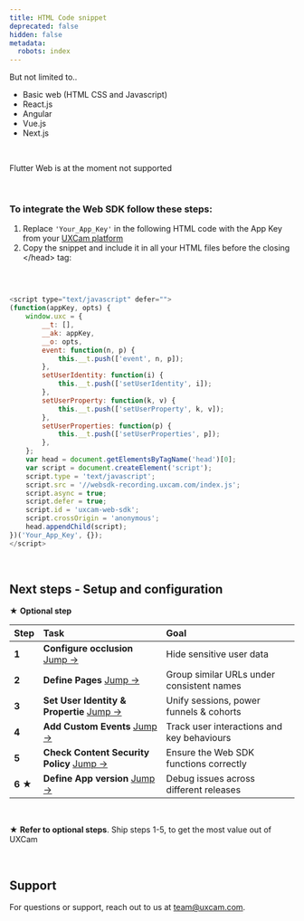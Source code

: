 ```yaml
---
title: HTML Code snippet
deprecated: false
hidden: false
metadata:
  robots: index
---
```

<Accordion title="Supported technologies" icon="fa-duotone fa-solid fa-code">
  But not limited to..

  * Basic web (HTML CSS and Javascript)
  * React.js
  * Angular
  * Vue.js
  * Next.js
</Accordion>

<br />

<GitHubCallout type="important">Flutter Web is at the moment not supported</GitHubCallout>

<br />

### **To integrate the Web SDK follow these steps:**

1. Replace `'Your_App_Key'` in the following HTML code with the App Key from your [UXCam platform](https://app.uxcam.com/integration)
2. Copy the snippet and include it in all your HTML files before the closing \</head> tag:

<br />

```javascript

<script type="text/javascript" defer="">
(function(appKey, opts) {
    window.uxc = {
        __t: [],
        __ak: appKey,
        __o: opts,
        event: function(n, p) {
            this.__t.push(['event', n, p]);
        },
        setUserIdentity: function(i) {
            this.__t.push(['setUserIdentity', i]);
        },
        setUserProperty: function(k, v) {
            this.__t.push(['setUserProperty', k, v]);
        },
        setUserProperties: function(p) {
            this.__t.push(['setUserProperties', p]);
        },
    };
    var head = document.getElementsByTagName('head')[0];
    var script = document.createElement('script');
    script.type = 'text/javascript';
    script.src = '//websdk-recording.uxcam.com/index.js';
    script.async = true;
    script.defer = true;
    script.id = 'uxcam-web-sdk';
    script.crossOrigin = 'anonymous';
    head.appendChild(script);
})('Your_App_Key', {}); 
</script>
```

<br />

## Next steps - Setup and configuration

★ **Optional step**

| Step                 | Task                                                                                           | Goal                                       |
| :------------------- | :--------------------------------------------------------------------------------------------- | :----------------------------------------- |
| <strong>1</strong>   | <strong>Configure occlusion </strong>  <a href="occlusion#">Jump →</a>                         | Hide sensitive user data                   |
| <strong>2</strong>   | <strong>Define Pages </strong>  <a href="define-pages-properties-to-simplify-data#">Jump →</a> | Group similar URLs under consistent names  |
| <strong>3</strong>   | <strong>Set User Identity & Propertie </strong>  <a href="user-properties#">Jump →</a>         | Unify sessions, power funnels & cohorts    |
| <strong>4</strong>   | <strong>Add Custom Events </strong>  <a href="logging-custom-event#">Jump →</a>                | Track user interactions and key behaviours |
| <strong>5 </strong>  | <strong>Check Content Security Policy </strong>  <a href="csp#">Jump →</a>                     | Ensure the Web SDK functions correctly     |
| <strong>6 ★</strong> | <strong>Define App version </strong>  <a href="app-version#">Jump →</a>                        | Debug issues across different releases     |

<br />

<GitHubCallout type="note">★ **Refer to optional steps**. Ship steps 1-5, to get the most value out of UXCam</GitHubCallout>

<br />

## Support

For questions or support, reach out to us at [team@uxcam.com](mailto:team@uxcam.com).